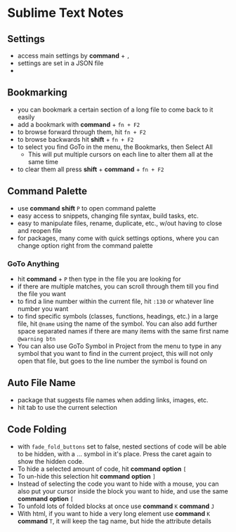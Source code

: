 
# Sublime Text Notes

## Settings
+ access main settings by **command** + `,`
+ settings are set in a JSON file
+ 

## Bookmarking
+ you can bookmark a certain section of a long file to come back to it easily
+ add a bookmark with **command** + `fn + F2`
+ to browse forward through them, hit `fn + F2`
+ to browse backwards hit **shift** + `fn + F2`
+ to select you find GoTo in the menu, the Bookmarks, then Select All
	* This will put multiple cursors on each line to alter them all at the same time
+ to clear them all press **shift** + **command** + `fn + F2`

## Command Palette
+ use **command** **shift** `P` to open command palette
+ easy access to snippets, changing file syntax, build tasks, etc.
+ easy to manipulate files, rename, duplicate, etc., w/out having to close and reopen file
+ for packages, many come with quick settings options, where you can change option right from the command palette

### GoTo Anything
+ hit **command** + `P` then type in the file you are looking for
+ if there are multiple matches, you can scroll through them till you find the file you want
+ to find a line number within the current file, hit `:130` or whatever line number you want
+ to find specific symbols (classes, functions, headings, etc.) in a large file, hit `@name` using the name of the symbol. You can also add further space separated names if there are many items with the same first name `@warning btn`
+ You can also use GoTo Symbol in Project from the menu to type in any symbol that you want to find in the current project, this will not only open that file, but goes to the line number the symbol is found on

## Auto File Name
+ package that suggests file names when adding links, images, etc.
+ hit tab to use the current selection

## Code Folding
+ with `fade_fold_buttons` set to false, nested sections of code will be able to be hidden, with a ... symbol in it's place. Press the caret again to show the hidden code.
+ To hide a selected amount of code, hit **command** **option** `[` 
+ To un-hide this selection hit **command** **option** `]`
+ Instead of selecting the code you want to hide with a mouse, you can also put your cursor inside the block you want to hide, and use the same **command** **option** `[`
+ To unfold lots of folded blocks at once use **command** `K` **command** `J`
+ With html, if you want to hide a very long element use **command** `K` **command** `T`, it will keep the tag name, but hide the attribute details 

